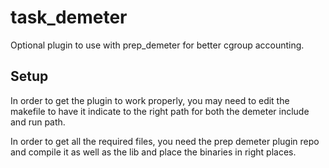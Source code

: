 # task_demeter
Optional plugin to use with prep_demeter for better cgroup accounting.

## Setup
In order to get the plugin to work properly, you may need to edit the makefile to have it indicate to the right path for both the demeter include and run path.

In order to get all the required files, you need the prep demeter plugin repo and compile it as well as the lib and place the binaries in right places.
